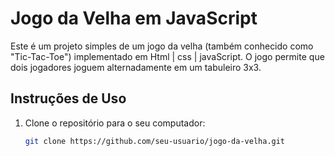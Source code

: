 # Jogo da Velha em JavaScript

Este é um projeto simples de um jogo da velha (também conhecido como "Tic-Tac-Toe") implementado em Html | css | javaScript. O jogo permite que dois jogadores joguem alternadamente em um tabuleiro 3x3.

## Instruções de Uso

1. Clone o repositório para o seu computador:

   ```bash
   git clone https://github.com/seu-usuario/jogo-da-velha.git
